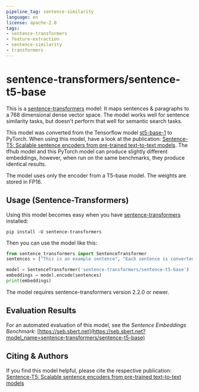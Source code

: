 ```yaml
---
pipeline_tag: sentence-similarity
language: en
license: apache-2.0
tags:
- sentence-transformers
- feature-extraction
- sentence-similarity
- transformers
---
```


# sentence-transformers/sentence-t5-base

This is a [sentence-transformers](https://www.SBERT.net) model: It maps sentences & paragraphs to a 768 dimensional dense vector space. The model works well for sentence similarity tasks, but doesn't perform that well for semantic search tasks.

This model was converted from the Tensorflow model [st5-base-1](https://tfhub.dev/google/sentence-t5/st5-base/1) to PyTorch. When using this model, have a look at the publication: [Sentence-T5: Scalable sentence encoders from pre-trained text-to-text models](https://arxiv.org/abs/2108.08877). The tfhub model and this PyTorch model can produce slightly different embeddings, however, when run on the same benchmarks, they produce identical results.

The model uses only the encoder from a T5-base model. The weights are stored in FP16.  


## Usage (Sentence-Transformers)

Using this model becomes easy when you have [sentence-transformers](https://www.SBERT.net) installed:

```
pip install -U sentence-transformers
```

Then you can use the model like this:

```python
from sentence_transformers import SentenceTransformer
sentences = ["This is an example sentence", "Each sentence is converted"]

model = SentenceTransformer('sentence-transformers/sentence-t5-base')
embeddings = model.encode(sentences)
print(embeddings)
```

The model requires sentence-transformers version 2.2.0 or newer.

## Evaluation Results

For an automated evaluation of this model, see the *Sentence Embeddings Benchmark*: [https://seb.sbert.net](https://seb.sbert.net?model_name=sentence-transformers/sentence-t5-base)



## Citing & Authors

If you find this model helpful, please cite the respective publication:
[Sentence-T5: Scalable sentence encoders from pre-trained text-to-text models](https://arxiv.org/abs/2108.08877)
